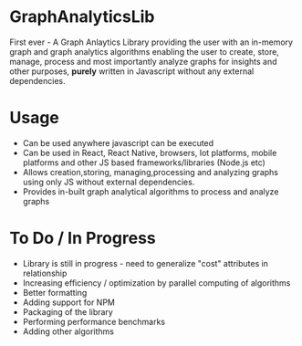 # GraphAnalyticsLib
First ever - A Graph Anlaytics Library providing the user with an in-memory graph and graph analytics algorithms enabling the user to create, store, manage, process and most importantly analyze graphs for insights and other purposes, <b>purely</b> written in Javascript without any external dependencies.



# Usage
- Can be used anywhere javascript can be executed
- Can be used in React, React Native, browsers, Iot platforms, mobile platforms and other JS based frameworks/libraries (Node.js etc)
- Allows creation,storing, managing,processing and analyzing graphs using only JS without external dependencies.
- Provides in-built graph analytical algorithms to process and analyze graphs



# To Do / In Progress
- Library is still in progress - need to generalize "cost" attributes in relationship
- Increasing efficiency / optimization by parallel computing of algorithms
- Better formatting
- Adding support for NPM
- Packaging of the library
- Performing performance benchmarks
- Adding other algorithms
